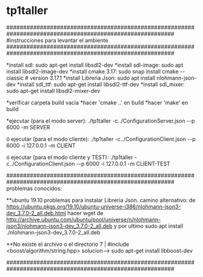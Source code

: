 # tp1taller

##########################################################################################################
#instrucciones para levantar el ambiente
##########################################################################################################

*install sdl: sudo apt-get install libsdl2-dev
*install sdl-image: sudo apt install libsdl2-image-dev
*install cmake 3.17: sudo snap install cmake --classic # version 3.17.1
*install Libreria Json: sudo apt install nlohmann-json-dev
*install sdl_ttf: sudo apt-get install libsdl2-ttf-dev
*install sdl_mixer: sudo apt-get install libsdl2-mixer-dev

*verificar carpeta build vacia
*hacer 'cmake ..' en build
*hacer 'make' en build

*ejecutar (para el modo server):
./tp1taller -c../ConfigurationServer.json --p 6000 -m SERVER

ó ejecutar (para el modo cliente): 
./tp1taller -c../ConfigurationClient.json --p 6000 -i 127.0.0.1 -m CLIENT

ó ejecutar (para el modo cliente y TEST): 
./tp1taller -c../ConfigurationClient.json --p 6000 -i 127.0.0.1 -m CLIENT-TEST

##########################################################################################################
problemas conocidos:

**ubuntu 19.10 problemas para instalar Libreria Json. camino alternativo:
de https://ubuntu.pkgs.org/19.10/ubuntu-universe-i386/nlohmann-json3-dev_3.7.0-2_all.deb.html
hacer wget de http://archive.ubuntu.com/ubuntu/pool/universe/n/nlohmann-json3/nlohmann-json3-dev_3.7.0-2_all.deb
y por ultimo sudo apt install ./nlohmann-json3-dev_3.7.0-2_all.deb


**No existe el archivo o el directorio
    7 | #include <boost/algorithm/string.hpp>
solucion-->
sudo apt-get install libboost-dev

##########################################################################################################